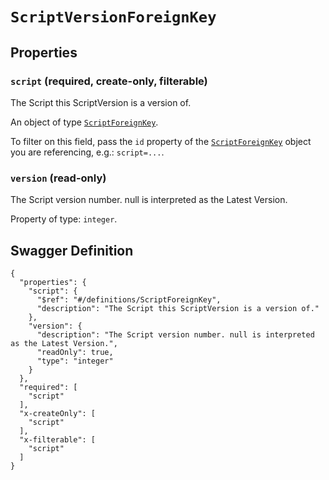 # `ScriptVersionForeignKey` #







## Properties ##

### `script` (required, create-only, filterable) ###

The Script this ScriptVersion is a version of.


An object of type [`ScriptForeignKey`](./../definitions/ScriptForeignKey.mkd).

To filter on this field, pass the `id` property of the [`ScriptForeignKey`](./../definitions/ScriptForeignKey.mkd) object you are referencing,
e.g.: `script=...`.


### `version` (read-only) ###

The Script version number. null is interpreted as the Latest Version.


Property of type: `integer`.







## Swagger Definition ##

    {
      "properties": {
        "script": {
          "$ref": "#/definitions/ScriptForeignKey", 
          "description": "The Script this ScriptVersion is a version of."
        }, 
        "version": {
          "description": "The Script version number. null is interpreted as the Latest Version.", 
          "readOnly": true, 
          "type": "integer"
        }
      }, 
      "required": [
        "script"
      ], 
      "x-createOnly": [
        "script"
      ], 
      "x-filterable": [
        "script"
      ]
    }
